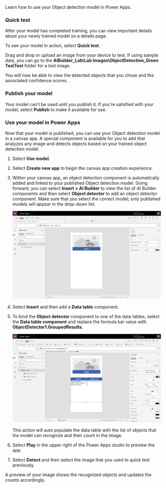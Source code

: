 Learn how to use your Object detection model in Power Apps.

### Quick test

After your model has completed training, you can view important details about your newly trained model on a details page.

To see your model in action, select **Quick test**.

Drag and drop or upload an image from your device to test. If
using sample data, you can go to the **AIBuilder\_Lab\\Lab
Images\\ObjectDetection\_Green Tea\\Test** folder for a test image.

You will now be able to view the detected objects that you chose and the associated confidence scores.

### Publish your model

Your model can't be used until you publish it. If you're satisfied with your model, select **Publish** to make it available for use.

### Use your model in Power Apps

Now that your model is published, you can use your Object detection model in a canvas app. A special component is available for you to add that analyzes any image and detects objects based on your trained object detection model.

1.  Select **Use model**.

2.  Select **Create new app** to begin the canvas app creation experience.

3.  Within your canvas app, an object detection component is automatically added and linked to your published Object detection model.
Going forward, you can select **Insert > AI Builder** to view the list of AI Builder components and then select **Object detector** to add an object detector component. Make sure that you select the correct model; only published models will appear in the drop-down list.

    ![Add an object detector component](../media/image7.png)

4.  Select **Insert** and then add a **Data table** component.

5.  To bind the **Object detector** component to one of the data tables, select the **Data table component** and replace the formula bar value with **ObjectDetector1.GroupedResults**.

    ![The Data Table component](../media/image8.png)
    
    This action will auto populate the data table with the list of objects that the model can recognize and their count in the image.

6.  Select **Play** in the upper right of the Power Apps studio to preview the app.

7.  Select **Detect** and then select the image that you used to quick test previously.

A preview of your image shows the recognized objects and updates the counts accordingly.
